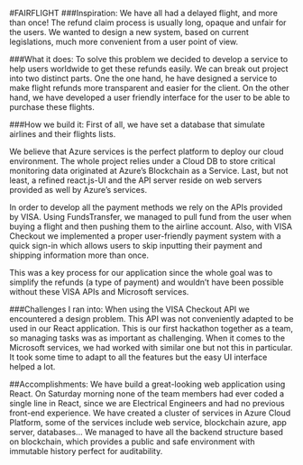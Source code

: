 #FAIRFLIGHT
###Inspiration:
We have all had a delayed flight, and more than once! The refund claim process is usually long, opaque and unfair for the users. We wanted to design a new system, based on current legislations, much more convenient from a user point of view.

###What it does:
To solve this problem we decided to develop a service to help users worldwide to get these refunds easily. We can break out project into two distinct parts. One the one hand, he have designed a service to make flight refunds more transparent and easier for the client. On the other hand, we have developed a user friendly interface for the user to be able to purchase these flights.

###How we build it:
First of all, we have set a database that simulate airlines and their flights lists.

We believe that Azure services is the perfect platform to deploy our cloud environment. The whole project relies under a Cloud DB to store critical monitoring data originated at Azure’s Blockchain as a Service. Last, but not least, a refined react.js-UI and the API server reside on web servers provided as well by Azure’s services. 

In order to develop all the payment methods we rely on the APIs provided by VISA. Using FundsTransfer, we managed to pull fund from the user when buying a flight and then pushing them to the airline account. Also, with VISA Checkout we implemented a proper user-friendly payment system with a quick sign-in which allows users to skip inputting their payment and shipping information more than once.

This was a key process for our application since the whole goal was to simplify the refunds (a type of payment) and wouldn’t have been possible without these VISA APIs and Microsoft services.

###Challenges I ran into:
When using the VISA Checkout API we encountered a design problem. This API was not conveniently adapted to be used in our React application.
This is our first hackathon together as a team, so managing tasks was as important as challenging.
When it comes to the Microsoft services, we had worked with similar one but not this in particular. It took some time to adapt to all the features but the easy UI interface helped a lot.

##Accomplishments:
We have build a great-looking web application using React. On Saturday morning none of the team members had ever coded a single line in React, since we are Electrical Engineers and had no previous front-end experience.
We have created a cluster of services in Azure Cloud Platform, some of the services include web service, blockchain azure, app server, databases...
We managed to have all the backend structure based on blockchain, which provides a public and safe environment with immutable history perfect for auditability.
